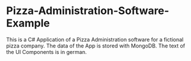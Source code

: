# Pizza-Administration-Software-Example
This is a C# Application of a Pizza Administration software for a fictional pizza company.
The data of the App is stored with MongoDB.
The text of the UI Components is in german.
